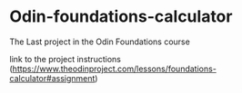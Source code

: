 # Odin-foundations-calculator
The Last project in the Odin Foundations course

link to the project instructions (https://www.theodinproject.com/lessons/foundations-calculator#assignment)


